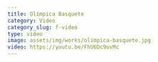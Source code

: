 ```yaml
---
title: Olímpica Basquete
category: Video
category_slug: f-video
type: video
image: assets/img/works/olimpica-basquete.jpg
video: https://youtu.be/FhU6Dc9uvMc
---
```

